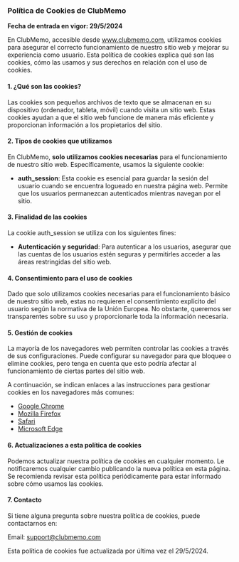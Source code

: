 ### Política de Cookies de ClubMemo

**Fecha de entrada en vigor: 29/5/2024**

En ClubMemo, accesible desde www.clubmemo.com, utilizamos cookies para asegurar el correcto funcionamiento de nuestro sitio web y mejorar su experiencia como usuario. Esta política de cookies explica qué son las cookies, cómo las usamos y sus derechos en relación con el uso de cookies.

#### 1. ¿Qué son las cookies?

Las cookies son pequeños archivos de texto que se almacenan en su dispositivo (ordenador, tableta, móvil) cuando visita un sitio web. Estas cookies ayudan a que el sitio web funcione de manera más eficiente y proporcionan información a los propietarios del sitio.

#### 2. Tipos de cookies que utilizamos

En ClubMemo, **solo utilizamos cookies necesarias** para el funcionamiento de nuestro sitio web. Específicamente, usamos la siguiente cookie:

- **auth_session**: Esta cookie es esencial para guardar la sesión del usuario cuando se encuentra logueado en nuestra página web. Permite que los usuarios permanezcan autenticados mientras navegan por el sitio.

#### 3. Finalidad de las cookies

La cookie auth_session se utiliza con los siguientes fines:

- **Autenticación y seguridad**: Para autenticar a los usuarios, asegurar que las cuentas de los usuarios estén seguras y permitirles acceder a las áreas restringidas del sitio web.

#### 4. Consentimiento para el uso de cookies

Dado que solo utilizamos cookies necesarias para el funcionamiento básico de nuestro sitio web, estas no requieren el consentimiento explícito del usuario según la normativa de la Unión Europea. No obstante, queremos ser transparentes sobre su uso y proporcionarle toda la información necesaria.

#### 5. Gestión de cookies

La mayoría de los navegadores web permiten controlar las cookies a través de sus configuraciones. Puede configurar su navegador para que bloquee o elimine cookies, pero tenga en cuenta que esto podría afectar al funcionamiento de ciertas partes del sitio web.

A continuación, se indican enlaces a las instrucciones para gestionar cookies en los navegadores más comunes:

- [Google Chrome](https://support.google.com/chrome/answer/95647?hl=es)
- [Mozilla Firefox](https://support.mozilla.org/es/kb/Borrar%20cookies)
- [Safari](https://support.apple.com/es-es/guide/safari/sfri11471/mac)
- [Microsoft Edge](https://support.microsoft.com/es-es/help/4027947/windows-delete-cookies)

#### 6. Actualizaciones a esta política de cookies

Podemos actualizar nuestra política de cookies en cualquier momento. Le notificaremos cualquier cambio publicando la nueva política en esta página. Se recomienda revisar esta política periódicamente para estar informado sobre cómo usamos las cookies.

#### 7. Contacto

Si tiene alguna pregunta sobre nuestra política de cookies, puede contactarnos en:

Email: support@clubmemo.com

Esta política de cookies fue actualizada por última vez el 29/5/2024.
